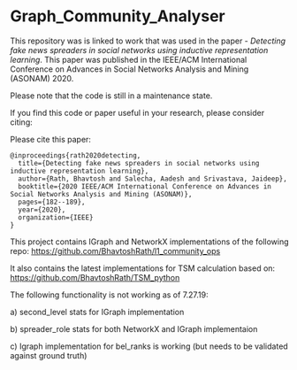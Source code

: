 # Graph_Community_Analyser

This repository was is linked to work that was used in the paper - *Detecting fake news spreaders in social networks using inductive representation learning*. This paper was published in the IEEE/ACM International Conference on Advances in Social Networks Analysis and Mining (ASONAM) 2020.

Please note that the code is still in a maintenance state.

If you find this code or paper useful in your research, please consider citing:

Please cite this paper:

```
@inproceedings{rath2020detecting,
  title={Detecting fake news spreaders in social networks using inductive representation learning},
  author={Rath, Bhavtosh and Salecha, Aadesh and Srivastava, Jaideep},
  booktitle={2020 IEEE/ACM International Conference on Advances in Social Networks Analysis and Mining (ASONAM)},
  pages={182--189},
  year={2020},
  organization={IEEE}
}
```

This project contains IGraph and NetworkX implementations of the following repo:
https://github.com/BhavtoshRath/l1_community_ops

It also contains the latest implementations for TSM calculation based on:
https://github.com/BhavtoshRath/TSM_python

The following functionality is not working as of 7.27.19:

a) second_level stats for IGraph implementation

b) spreader_role stats for both NetworkX and IGraph implementaion

c) Igraph implementation for bel_ranks is working (but needs to be validated against ground truth)

